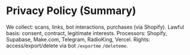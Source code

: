 # Privacy Policy (Summary)
We collect: scans, links, bot interactions, purchases (via Shopify). 
Lawful basis: consent, contract, legitimate interests. 
Processors: Shopify, Supabase, Make.com, Telegram, RadioKing, Vercel. 
Rights: access/export/delete via bot `/exportme` `/deleteme`.
